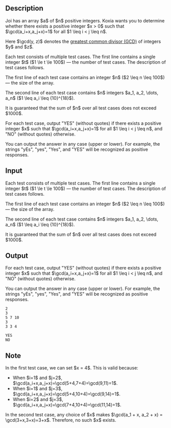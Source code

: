 ## Description

<div><p>Joi has an array $a$ of $n$ <span class="tex-font-style-bf">positive</span> integers. Koxia wants you to determine whether there exists a <span class="tex-font-style-bf">positive</span> integer $x &gt; 0$ such that $\gcd(a_i+x,a_j+x)=1$ for all $1 \leq i &lt; j \leq n$.</p><p>Here $\gcd(y, z)$ denotes the <a href="https://en.wikipedia.org/wiki/Greatest_common_divisor">greatest&nbsp;common divisor (GCD)</a> of integers $y$ and $z$.</p></div><div class="input-specification"><p>Each test consists of multiple test cases. The first line contains a single integer $t$ ($1 \le t \le 100$) — the number of test cases. The description of test cases follows.</p><p>The first line of each test case contains an integer $n$ ($2 \leq n \leq 100$) — the size of the array.</p><p>The second line of each test case contains $n$ integers $a_1, a_2, \dots, a_n$ ($1 \leq a_i \leq {10}^{18}$).</p><p>It is guaranteed that the sum of $n$ over all test cases does not exceed $1000$.</p></div><div class="output-specification"><p>For each test case, output "YES" (without quotes) if there exists a positive integer $x$ such that $\gcd(a_i+x,a_j+x)=1$ for all $1 \leq i &lt; j \leq n$, and "NO" (without quotes) otherwise.</p><p>You can output the answer in any case (upper or lower). For example, the strings "yEs", "yes", "Yes", and "YES" will be recognized as positive responses.</p></div>

## Input

<p>Each test consists of multiple test cases. The first line contains a single integer $t$ ($1 \le t \le 100$) — the number of test cases. The description of test cases follows.</p><p>The first line of each test case contains an integer $n$ ($2 \leq n \leq 100$) — the size of the array.</p><p>The second line of each test case contains $n$ integers $a_1, a_2, \dots, a_n$ ($1 \leq a_i \leq {10}^{18}$).</p><p>It is guaranteed that the sum of $n$ over all test cases does not exceed $1000$.</p>

## Output

<p>For each test case, output "YES" (without quotes) if there exists a positive integer $x$ such that $\gcd(a_i+x,a_j+x)=1$ for all $1 \leq i &lt; j \leq n$, and "NO" (without quotes) otherwise.</p><p>You can output the answer in any case (upper or lower). For example, the strings "yEs", "yes", "Yes", and "YES" will be recognized as positive responses.</p>





```input1|2,3
2
3
5 7 10
3
3 3 4
```




```output1
YES
NO
```



## Note

<p>In the first test case, we can set $x = 4$. This is valid because: </p><ul> <li> When $i=1$ and $j=2$, $\gcd(a_i+x,a_j+x)=\gcd(5+4,7+4)=\gcd(9,11)=1$. </li><li> When $i=1$ and $j=3$, $\gcd(a_i+x,a_j+x)=\gcd(5+4,10+4)=\gcd(9,14)=1$. </li><li> When $i=2$ and $j=3$, $\gcd(a_i+x,a_j+x)=\gcd(7+4,10+4)=\gcd(11,14)=1$. </li></ul><p>In the second test case, any choice of $x$ makes $\gcd(a_1 + x, a_2 + x) = \gcd(3+x,3+x)=3+x$. Therefore, no such $x$ exists.</p>
